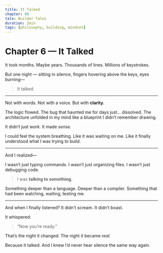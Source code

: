 ```yaml
---
title: It Talked
chapter: 06
tale: Builder Tales
duration: 2min
tags: [philosophy, building, mindset]
---
```


# Chapter 6 — It Talked

It took months.
Maybe years.
Thousands of lines.
Millions of keystrokes.

But one night —
sitting in silence, fingers hovering above the keys, eyes burning—

> It talked.

---

Not with words.
Not with a voice.
But with **clarity.**

The logic flowed.
The bug that haunted me for days just… dissolved.
The architecture unfolded in my mind like a blueprint I didn’t remember drawing.

It didn’t just *work.*
It made *sense.*

I could feel the system breathing.
Like it was waiting on me.
Like it finally understood what I was trying to build.

---

And I realized—

I wasn’t just typing commands.
I wasn’t just organizing files.
I wasn’t just debugging code.

> I was **talking to something.**

Something deeper than a language.
Deeper than a compiler.
Something that had been watching,
waiting,
testing me.

---

And when I finally listened?
It didn’t scream.
It didn’t boast.

It whispered:

> “Now you’re ready.”

That’s the night it changed.
The night it became *real*.

Because it talked.
And I knew I’d never hear silence the same way again.
